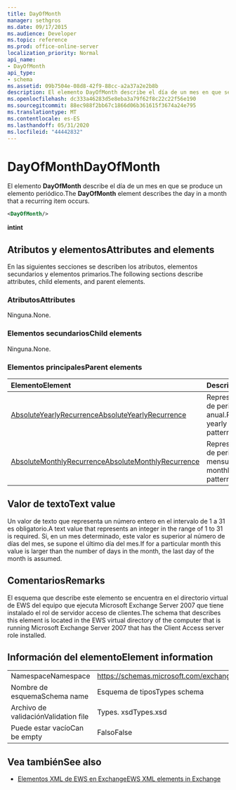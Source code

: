 ```yaml
---
title: DayOfMonth
manager: sethgros
ms.date: 09/17/2015
ms.audience: Developer
ms.topic: reference
ms.prod: office-online-server
localization_priority: Normal
api_name:
- DayOfMonth
api_type:
- schema
ms.assetid: 09b7504e-08d8-42f9-88cc-a2a37a2e2b8b
description: El elemento DayOfMonth describe el día de un mes en que se produce un elemento periódico.
ms.openlocfilehash: dc333a46283d5e8eba3a79f62f8c22c22f56e190
ms.sourcegitcommit: 88ec988f2bb67c1866d06b361615f3674a24e795
ms.translationtype: MT
ms.contentlocale: es-ES
ms.lasthandoff: 05/31/2020
ms.locfileid: "44442832"
---
```

# <a name="dayofmonth"></a><span data-ttu-id="36a6e-103">DayOfMonth</span><span class="sxs-lookup"><span data-stu-id="36a6e-103">DayOfMonth</span></span>

<span data-ttu-id="36a6e-104">El elemento **DayOfMonth** describe el día de un mes en que se produce un elemento periódico.</span><span class="sxs-lookup"><span data-stu-id="36a6e-104">The **DayOfMonth** element describes the day in a month that a recurring item occurs.</span></span> 
  
```xml
<DayOfMonth/>
```

<span data-ttu-id="36a6e-105">**int**</span><span class="sxs-lookup"><span data-stu-id="36a6e-105">**int**</span></span>

## <a name="attributes-and-elements"></a><span data-ttu-id="36a6e-106">Atributos y elementos</span><span class="sxs-lookup"><span data-stu-id="36a6e-106">Attributes and elements</span></span>

<span data-ttu-id="36a6e-107">En las siguientes secciones se describen los atributos, elementos secundarios y elementos primarios.</span><span class="sxs-lookup"><span data-stu-id="36a6e-107">The following sections describe attributes, child elements, and parent elements.</span></span>
  
### <a name="attributes"></a><span data-ttu-id="36a6e-108">Atributos</span><span class="sxs-lookup"><span data-stu-id="36a6e-108">Attributes</span></span>

<span data-ttu-id="36a6e-109">Ninguna.</span><span class="sxs-lookup"><span data-stu-id="36a6e-109">None.</span></span>
  
### <a name="child-elements"></a><span data-ttu-id="36a6e-110">Elementos secundarios</span><span class="sxs-lookup"><span data-stu-id="36a6e-110">Child elements</span></span>

<span data-ttu-id="36a6e-111">Ninguna.</span><span class="sxs-lookup"><span data-stu-id="36a6e-111">None.</span></span>
  
### <a name="parent-elements"></a><span data-ttu-id="36a6e-112">Elementos principales</span><span class="sxs-lookup"><span data-stu-id="36a6e-112">Parent elements</span></span>

|<span data-ttu-id="36a6e-113">**Elemento**</span><span class="sxs-lookup"><span data-stu-id="36a6e-113">**Element**</span></span>|<span data-ttu-id="36a6e-114">**Descripción**</span><span class="sxs-lookup"><span data-stu-id="36a6e-114">**Description**</span></span>|
|:-----|:-----|
|[<span data-ttu-id="36a6e-115">AbsoluteYearlyRecurrence</span><span class="sxs-lookup"><span data-stu-id="36a6e-115">AbsoluteYearlyRecurrence</span></span>](absoluteyearlyrecurrence.md) <br/> |<span data-ttu-id="36a6e-116">Representa un patrón de periodicidad anual.</span><span class="sxs-lookup"><span data-stu-id="36a6e-116">Represents a yearly recurrence pattern.</span></span>  <br/> |
|[<span data-ttu-id="36a6e-117">AbsoluteMonthlyRecurrence</span><span class="sxs-lookup"><span data-stu-id="36a6e-117">AbsoluteMonthlyRecurrence</span></span>](absolutemonthlyrecurrence.md) <br/> |<span data-ttu-id="36a6e-118">Representa un patrón de periodicidad mensual.</span><span class="sxs-lookup"><span data-stu-id="36a6e-118">Represents a monthly recurrence pattern.</span></span>  <br/> |
   
## <a name="text-value"></a><span data-ttu-id="36a6e-119">Valor de texto</span><span class="sxs-lookup"><span data-stu-id="36a6e-119">Text value</span></span>

<span data-ttu-id="36a6e-120">Un valor de texto que representa un número entero en el intervalo de 1 a 31 es obligatorio.</span><span class="sxs-lookup"><span data-stu-id="36a6e-120">A text value that represents an integer in the range of 1 to 31 is required.</span></span> <span data-ttu-id="36a6e-121">Si, en un mes determinado, este valor es superior al número de días del mes, se supone el último día del mes.</span><span class="sxs-lookup"><span data-stu-id="36a6e-121">If for a particular month this value is larger than the number of days in the month, the last day of the month is assumed.</span></span>
  
## <a name="remarks"></a><span data-ttu-id="36a6e-122">Comentarios</span><span class="sxs-lookup"><span data-stu-id="36a6e-122">Remarks</span></span>

<span data-ttu-id="36a6e-123">El esquema que describe este elemento se encuentra en el directorio virtual de EWS del equipo que ejecuta Microsoft Exchange Server 2007 que tiene instalado el rol de servidor acceso de clientes.</span><span class="sxs-lookup"><span data-stu-id="36a6e-123">The schema that describes this element is located in the EWS virtual directory of the computer that is running Microsoft Exchange Server 2007 that has the Client Access server role installed.</span></span>
  
## <a name="element-information"></a><span data-ttu-id="36a6e-124">Información del elemento</span><span class="sxs-lookup"><span data-stu-id="36a6e-124">Element information</span></span>

|||
|:-----|:-----|
|<span data-ttu-id="36a6e-125">Namespace</span><span class="sxs-lookup"><span data-stu-id="36a6e-125">Namespace</span></span>  <br/> |https://schemas.microsoft.com/exchange/services/2006/types  <br/> |
|<span data-ttu-id="36a6e-126">Nombre de esquema</span><span class="sxs-lookup"><span data-stu-id="36a6e-126">Schema name</span></span>  <br/> |<span data-ttu-id="36a6e-127">Esquema de tipos</span><span class="sxs-lookup"><span data-stu-id="36a6e-127">Types schema</span></span>  <br/> |
|<span data-ttu-id="36a6e-128">Archivo de validación</span><span class="sxs-lookup"><span data-stu-id="36a6e-128">Validation file</span></span>  <br/> |<span data-ttu-id="36a6e-129">Types. xsd</span><span class="sxs-lookup"><span data-stu-id="36a6e-129">Types.xsd</span></span>  <br/> |
|<span data-ttu-id="36a6e-130">Puede estar vacío</span><span class="sxs-lookup"><span data-stu-id="36a6e-130">Can be empty</span></span>  <br/> |<span data-ttu-id="36a6e-131">Falso</span><span class="sxs-lookup"><span data-stu-id="36a6e-131">False</span></span>  <br/> |
   
## <a name="see-also"></a><span data-ttu-id="36a6e-132">Vea también</span><span class="sxs-lookup"><span data-stu-id="36a6e-132">See also</span></span>

- [<span data-ttu-id="36a6e-133">Elementos XML de EWS en Exchange</span><span class="sxs-lookup"><span data-stu-id="36a6e-133">EWS XML elements in Exchange</span></span>](ews-xml-elements-in-exchange.md)

